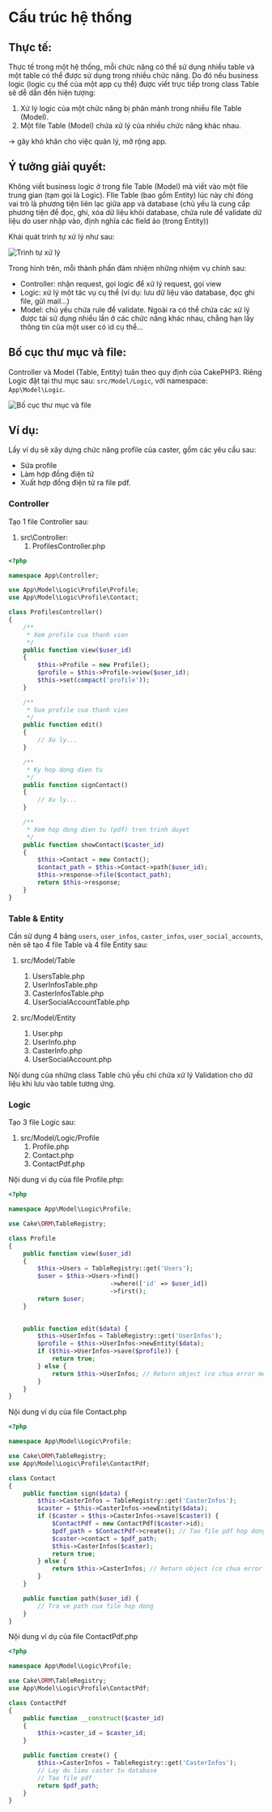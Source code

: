 # Cấu trúc hệ thống

## Thực tế:

Thực tế trong một hệ thống, mỗi chức năng có thể sử dụng nhiều table và một table có thể được sử dụng trong nhiều chức năng. 
Do đó nếu business logic (logic cụ thể của một app cụ thể) được viết trực tiếp trong class Table sẽ dễ dẫn đến hiện tượng:

1. Xử lý logic của một chức năng bị phân mảnh trong nhiều file Table (Model).
1. Một file Table (Model) chứa xử lý của nhiều chức năng khác nhau.

-> gây khó khăn cho việc quản lý, mở rộng app.

## Ý tưởng giải quyết:

Không viết business logic ở trong file Table (Model) mà viết vào một file trung gian (tạm gọi là Logic). FIle Table (bao gồm Entity) lúc này chỉ đóng vai trò là phương tiện liên lạc giữa app và database (chủ yếu là cung cấp phương tiện để đọc, ghi, xóa dữ liệu khỏi database, chứa rule để validate dữ liệu do user nhập vào, định nghĩa các field ảo (trong Entity))

Khái quát trình tự xử lý như sau: 

![Trình tự xử lý](img/img1.png)

Trong hình trên, mỗi thành phần đảm nhiệm những nhiệm vụ chính sau:

* Controller: nhận request, gọi logic để xử lý request, gọi view
* Logic: xử lý một tác vụ cụ thể (ví dụ: lưu dữ liệu vào database, đọc ghi file, gửi mail...)
* Model: chủ yếu chứa rule để validate. Ngoài ra có thể chứa các xử lý được tái sử dụng nhiều lần ở các chức năng khác nhau, chẳng hạn lấy thông tin của một user có id cụ thể...

## Bố cục thư mục và file:

Controller và Model (Table, Entity) tuân theo quy định của CakePHP3. 
Riêng Logic đặt tại thư mục sau: `src/Model/Logic`, với namespace: `App\Model\Logic`. 

![Bố cục thư mục và file](img/img2.png)

## Ví dụ:

Lấy ví dụ sẽ xây dựng chức năng profile của caster, gồm các yêu cầu sau:

* Sửa profile
* Làm hợp đồng điện tử
* Xuất hợp đồng điện tử ra file pdf.

### Controller

Tạo 1 file Controller sau:

1. src\Controller:
    1. ProfilesController.php

~~~php
<?php

namespace App\Controller;

use App\Model\Logic\Profile\Profile;
use App\Model\Logic\Profile\Contact;

class ProfilesController()
{
    /**
     * Xem profile cua thanh vien
     */
    public function view($user_id)
    {
        $this->Profile = new Profile();
        $profile = $this->Profile->view($user_id);
        $this->set(compact('profile'));
    }

    /**
     * Sua profile cua thanh vien
     */
    public function edit() 
    {
        // Xu ly...
    }

    /**
     * Ky hop dong dien tu
     */
    public function signContact()
    {
        // Xu ly...
    }

    /**
     * Xem hop dong dien tu (pdf) tren trinh duyet
     */
    public function showContact($caster_id)
    {
        $this->Contact = new Contact();
        $contact_path = $this->Contact->path($user_id);
        $this->response->file($contact_path);
        return $this->response;
    }
}

~~~

### Table & Entity

Cần sử dụng 4 bảng `users`, `user_infos`, `caster_infos`, `user_social_accounts`, nên sẽ tạo 4 file Table và 4 file Entity sau:

1. src/Model/Table
    1. UsersTable.php
    1. UserInfosTable.php
    1. CasterInfosTable.php
    1. UserSocialAccountTable.php

1. src/Model/Entity
    1. User.php
    1. UserInfo.php
    1. CasterInfo.php
    1. UserSocialAccount.php

Nội dung của những class Table chủ yếu chỉ chứa xử lý Validation cho dữ liệu khi lưu vào table tương ứng.

### Logic

Tạo 3 file Logic sau:

1. src/Model/Logic/Profile
    1. Profile.php
    1. Contact.php
    1. ContactPdf.php

Nội dung ví dụ của file Profile.php:

~~~php
<?php

namespace App\Model\Logic\Profile;

use Cake\ORM\TableRegistry;

class Profile
{
    public function view($user_id)
    {
        $this->Users = TableRegistry::get('Users');
        $user = $this->Users->find()
                            ->where(['id' => $user_id])
                            ->first();
        return $user;
    }
    

    public function edit($data) {
        $this->UserInfos = TableRegistry::get('UserInfos');
        $profile = $this->UserInfos->newEntity($data);
        if ($this->UserInfos->save($profile)) {
            return true;
        } else {
            return $this->UserInfos; // Return object (co chua error message) de o controller co the lay va xuat ra View.
        }
    }
}
~~~

Nội dung ví dụ của file Contact.php

~~~php
<?php

namespace App\Model\Logic\Profile;

use Cake\ORM\TableRegistry;
use App\Model\Logic\Profile\ContactPdf;

class Contact
{   
    public function sign($data) {
        $this->CasterInfos = TableRegistry::get('CasterInfos');
        $caster = $this->CasterInfos->newEntity($data);
        if ($caster = $this->CasterInfos->save($caster)) {
            $ContactPdf = new ContactPdf($caster->id);
            $pdf_path = $ContactPdf->create(); // Tao file pdf hop dong
            $caster->contact = $pdf_path;
            $this->CasterInfos($caster);
            return true;
        } else {
            return $this->CasterInfos; // Return object (co chua error message) de o controller co the lay va xuat ra View.
        }
    }

    public function path($user_id) {
        // Tra ve path cua file hop dong
    }
}
~~~

Nội dung ví dụ của file ContactPdf.php

~~~php
<?php

namespace App\Model\Logic\Profile;

use Cake\ORM\TableRegistry;
use App\Model\Logic\Profile\ContactPdf;

class ContactPdf
{   
    public function __construct($caster_id)
    {
        $this->caster_id = $caster_id;
    }

    public function create() {
        $this->CasterInfos = TableRegistry::get('CasterInfos');
        // Lay du lieu caster tu database
        // Tao file pdf
        return $pdf_path;
    }
}
~~~